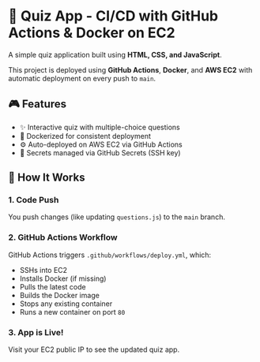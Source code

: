 # 🚀 Quiz App - CI/CD with GitHub Actions & Docker on EC2

A simple quiz application built using **HTML, CSS, and JavaScript**.

This project is deployed using **GitHub Actions**, **Docker**, and **AWS EC2** with automatic deployment on every push to `main`.

## 🎮 Features

- ✨ Interactive quiz with multiple-choice questions
- 🐳 Dockerized for consistent deployment
- ⚙️ Auto-deployed on AWS EC2 via GitHub Actions
- 🔐 Secrets managed via GitHub Secrets (SSH key)


## 🚀 How It Works

### 1. Code Push
You push changes (like updating `questions.js`) to the `main` branch.

### 2. GitHub Actions Workflow
GitHub Actions triggers `.github/workflows/deploy.yml`, which:

- SSHs into EC2
- Installs Docker (if missing)
- Pulls the latest code
- Builds the Docker image
- Stops any existing container
- Runs a new container on port `80`

### 3. App is Live!  
Visit your EC2 public IP to see the updated quiz app.

